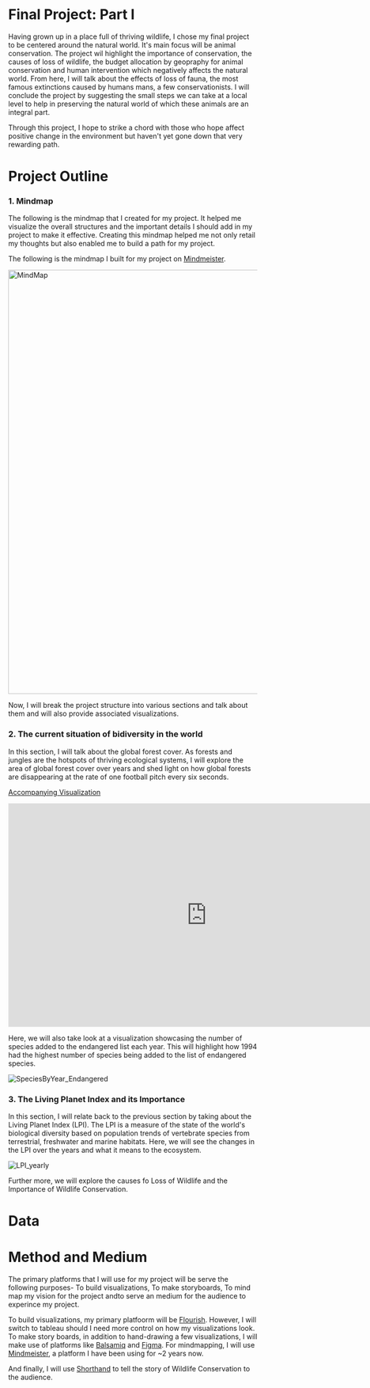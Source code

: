 # Final Project: Part I
Having grown up in a place full of thriving wildlife, I chose my final project to be centered around the natural world. It's main focus will be animal conservation. The project wil highlight the importance of conservation, the causes of loss of wildlife, the budget allocation by geopraphy for animal conservation and human intervention which negatively affects the natural world. From here, I will talk about the effects of loss of fauna, the most famous extinctions caused by humans mans, a few conservationists. I will conclude the project by suggesting the small steps we can take at a local level to help in preserving the natural world of which these animals are an integral part.

Through this project, I hope to strike a chord with those who hope affect positive change in the environment but haven't yet gone down that very rewarding path. 

# Project Outline
### 1. Mindmap
The following is the mindmap that I created for my project. It helped me visualize the overall structures and the important details I should add in my project to make it effective. Creating this mindmap helped me not only retail my thoughts but also enabled me to build a path for my project. 

The following is the mindmap I built for my project on [Mindmeister](https://www.mindmeister.com/folders).

<img width="857" alt="MindMap" src="https://user-images.githubusercontent.com/63778629/153775011-2030cb84-2463-4a71-9748-fc7d927d5dce.PNG">

Now, I will break the project structure into  various sections and talk about them and will also provide associated visualizations.
### 2. The current situation of bidiversity in the world
In this section, I will talk about the global forest cover. As forests and jungles are the hotspots of thriving ecological systems, I will explore the area of global forest cover over years and shed light on how global forests are disappearing at the rate of one football pitch every six seconds.

<u> Accompanying Visualization </u>

<iframe style="border: 1px solid rgba(0, 0, 0, 0.1);" width="800" height="450" src="https://www.figma.com/embed?embed_host=share&url=https%3A%2F%2Fwww.figma.com%2Ffile%2FTKOdzE7GoJymKTx1dtiMFD%2FUntitled%3Fnode-id%3D0%253A1" allowfullscreen></iframe>

Here, we will also take look at a visualization showcasing the number of species added to the endangered list each year. This will highlight how 1994 had the highest number of species being added to the list of endangered species. 

![SpeciesByYear_Endangered](https://user-images.githubusercontent.com/63778629/153778124-a4329d4c-681b-49a2-a3e4-61012464ec98.jpeg)

### 3. The Living Planet Index and its Importance

In this section, I will relate back to the previous section by taking about the Living Planet Index (LPI). The LPI is a measure of the state of the world's biological diversity based on population trends of vertebrate species from terrestrial, freshwater and marine habitats. Here, we will see the changes in the LPI over the years and what it means to the ecosystem. 

![LPI_yearly](https://user-images.githubusercontent.com/63778629/153779140-6cbd960b-16c7-42f6-b23e-19b7b4b62572.jpeg)

Further more, we will explore the causes fo Loss of Wildlife and the Importance of Wildlife Conservation. 

# Data
# Method and Medium
The primary platforms that I will use for my project will be serve the following purposes- To build visualizations, To make storyboards, To mind map my vision for the project andto serve an medium for the audience to experince my project.

To build visualizations, my primary platfoorm will be [Flourish](https://flourish.studio/). However, I will switch to tableau should I need more control on how my visualizations look. To make story boards, in addition to hand-drawing a few visualizations, I will make use of platforms like [Balsamiq](https://balsamiq.cloud/) and [Figma](https://www.figma.com/). For mindmapping, I will use [Mindmeister](https://www.mindmeister.com/folders), a platform I have been using for ~2 years now. 

And finally, I will use [Shorthand](https://shorthand.com/) to tell the story of Wildlife Conservation to the audience. 
